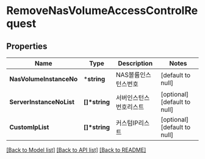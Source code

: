 # RemoveNasVolumeAccessControlRequest

## Properties
Name | Type | Description | Notes
------------ | ------------- | ------------- | -------------
**NasVolumeInstanceNo** | ***string** | NAS볼륨인스턴스번호 | [default to null]
**ServerInstanceNoList** | **[]\*string** | 서버인스턴스번호리스트 | [optional] [default to null]
**CustomIpList** | **[]\*string** | 커스텀IP리스트 | [optional] [default to null]

[[Back to Model list]](../README.md#documentation-for-models) [[Back to API list]](../README.md#documentation-for-api-endpoints) [[Back to README]](../README.md)


